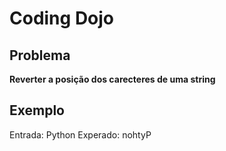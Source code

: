 # Coding Dojo

## Problema

**Reverter a posição dos carecteres de uma string**

## Exemplo

Entrada: Python
Experado: nohtyP
